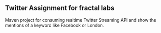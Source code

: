 Twitter Assignment for fractal labs
-----------------------------------

Maven project for consuming realtime Twitter Streaming API and show the mentions of a keyword like Facebook or London.
